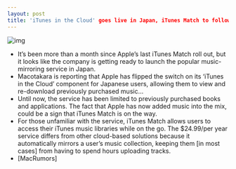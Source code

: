 ```yaml
---
layout: post
title: 'iTunes in the Cloud' goes live in Japan, iTunes Match to follow
---
```

![img](http://media.idownloadblog.com/wp-content/uploads/2012/02/japan-itunes-in-the-cloud.jpg)
* It’s been more than a month since Apple’s last iTunes Match roll out, but it looks like the company is getting ready to launch the popular music-mirroring service in Japan.
* Macotakara is reporting that Apple has flipped the switch on its ‘iTunes in the Cloud’ component for Japanese users, allowing them to view and re-download previously purchased music…
* Until now, the service has been limited to previously purchased books and applications. The fact that Apple has now added music into the mix, could be a sign that iTunes Match is on the way.
* For those unfamiliar with the service, iTunes Match allows users to access their iTunes music libraries while on the go. The $24.99/per year service differs from other cloud-based solutions because it automatically mirrors a user’s music collection, keeping them [in most cases] from having to spend hours uploading tracks.
* [MacRumors]

